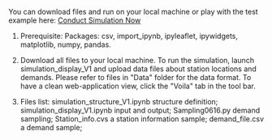 You can download files and run on your local machine or play with the test example here:
[Conduct Simulation Now](http://localhost:8888/voila/render/Box/Xiaotian's%20Research/EV%20Simulation/WebApp_V5.ipynb)

1. Prerequisite:
Packages: csv, import_ipynb, ipyleaflet, ipywidgets, matplotlib, numpy, pandas. 

2. Download all files to your local machine.
To run the simulation, launch simulation_display_V1 and upload data files about station locations and demands. Please refer to files in "Data" folder for the data format.
To have a clean web-application view, click the "Voila" tab in the tool bar.

3. Files list:
simulation_structure_V1.ipynb    structure definition;
simulation_display_V1.ipynb		       input and output;
Sampling0616.py		       demand sampling;
Station_info.cvs           a station information sample;
demand_file.csv            a demand sample;

